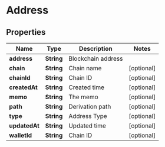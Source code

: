 

# Address


## Properties

| Name | Type | Description | Notes |
|------------ | ------------- | ------------- | -------------|
|**address** | **String** | Blockchain address |  |
|**chain** | **String** | Chain name |  [optional] |
|**chainId** | **String** | Chain ID |  [optional] |
|**createdAt** | **String** | Created time |  [optional] |
|**memo** | **String** | The memo |  [optional] |
|**path** | **String** | Derivation path |  [optional] |
|**type** | **String** | Address Type |  [optional] |
|**updatedAt** | **String** | Updated time |  [optional] |
|**walletId** | **String** | Chain ID |  [optional] |



